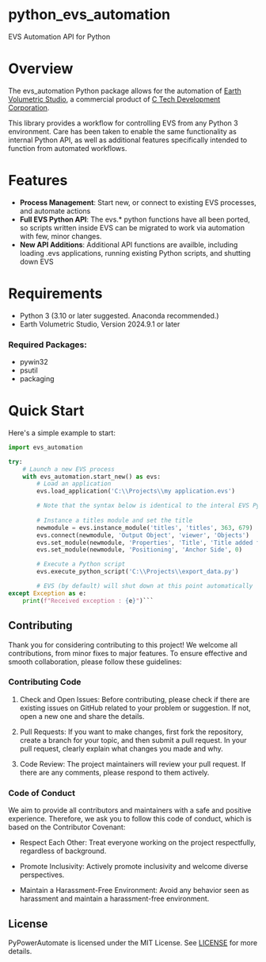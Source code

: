 # python_evs_automation
EVS Automation API for Python

# Overview
The evs_automation Python package allows for the automation 
of [Earth Volumetric Studio](https://www.ctech.com/products/earth-volumetric-studio/), 
a commercial product of [C Tech Development Corporation](https://ctech.com). 

This library provides a workflow for controlling EVS from any Python 3 environment. 
Care has been taken to enable the same functionality as internal Python API, as well
as additional features specifically intended to function from automated workflows.

# Features

- **Process Management**: Start new, or connect to existing EVS processes, and automate actions
- **Full EVS Python API**: The evs.* python functions have all been ported, so scripts written inside EVS can be migrated to work via automation with few, minor changes.
- **New API Additions**: Additional API functions are availble, including loading .evs applications, running existing Python scripts, and shutting down EVS

# Requirements

- Python 3 (3.10 or later suggested. Anaconda recommended.)
- Earth Volumetric Studio, Version 2024.9.1 or later

### Required Packages:
- pywin32
- psutil
- packaging

# Quick Start

Here's a simple example to start:

```python
import evs_automation

try:
    # Launch a new EVS process
    with evs_automation.start_new() as evs:
        # Load an application
        evs.load_application('C:\\Projects\\my application.evs')

        # Note that the syntax below is identical to the interal EVS Python script syntax
         
        # Instance a titles module and set the title
        newmodule = evs.instance_module('titles', 'titles', 363, 679)
        evs.connect(newmodule, 'Output Object', 'viewer', 'Objects')
        evs.set_module(newmodule, 'Properties', 'Title', 'Title added from script')
        evs.set_module(newmodule, 'Positioning', 'Anchor Side', 0)

        # Execute a Python script
        evs.execute_python_script('C:\\Projects\\export_data.py')

        # EVS (by default) will shut down at this point automatically
except Exception as e:
    print(f"Received exception : {e}")```
```

## Contributing

Thank you for considering contributing to this project! We welcome all contributions, from minor fixes to major features. To ensure effective and smooth collaboration, please follow these guidelines:

### Contributing Code

1. Check and Open Issues: Before contributing, please check if there are existing issues on GitHub related to your problem or suggestion. If not, open a new one and share the details.

2. Pull Requests: If you want to make changes, first fork the repository, create a branch for your topic, and then submit a pull request. In your pull request, clearly explain what changes you made and why.

3. Code Review: The project maintainers will review your pull request. If there are any comments, please respond to them actively.

### Code of Conduct

We aim to provide all contributors and maintainers with a safe and positive experience. Therefore, we ask you to follow this code of conduct, which is based on the Contributor Covenant:

- Respect Each Other: Treat everyone working on the project respectfully, regardless of background.

- Promote Inclusivity: Actively promote inclusivity and welcome diverse perspectives.

- Maintain a Harassment-Free Environment: Avoid any behavior seen as harassment and maintain a harassment-free environment.

## License

PyPowerAutomate is licensed under the MIT License. See [LICENSE](https://github.com/C-Tech-Development-Corp/python_evs_automation?tab=MIT-1-ov-file#readme) for more details.
